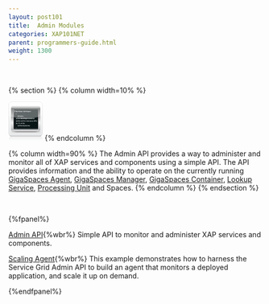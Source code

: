 ```yaml
---
layout: post101
title:  Admin Modules
categories: XAP101NET
parent: programmers-guide.html
weight: 1300
---
```


<br>

{% section %}
{% column  width=10% %}

![space-document.png](/attachment_files/subject/admin-api.png)
{% endcolumn %}

{% column width=90% %}
The Admin API provides a way to administer and monitor all of XAP services and components using a simple API. The API provides information and the ability to operate on the currently running [GigaSpaces Agent](/product_overview/service-grid.html#gsa), [GigaSpaces Manager](/product_overview/service-grid.html#gsm), [GigaSpaces Container](/product_overview/service-grid.html#gsc), [Lookup Service](/product_overview/service-grid.html#lus), [Processing Unit](./the-processing-unit-overview.html) and Spaces.
{% endcolumn %}
{% endsection %}



<br>

{%fpanel%}

[Admin API](./administration-and-monitoring-api.html){%wbr%}
Simple API to monitor and administer XAP services and components.

[Scaling Agent](./scaling-agent-example.html){%wbr%}
This example demonstrates how to harness the Service Grid Admin API to build an agent that monitors a deployed application, and scale it up on demand.


{%endfpanel%}


